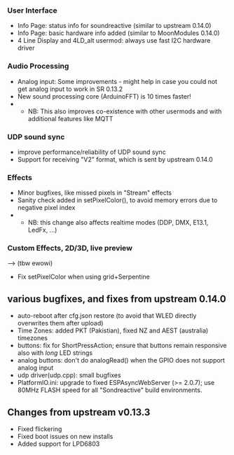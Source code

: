 ### User Interface
* Info Page: status info for soundreactive (similar to upstream 0.14.0)
* Info Page: basic hardware info added (similar to MoonModules 0.14.0)
* 4 Line Display and 4LD_alt usermod: always use fast I2C hardware driver


### Audio Processing
* Analog input: Some improvements - might help in case you could not get analog input to work in SR 0.13.2
* New sound processing core (ArduinoFFT) is 10 times faster!
* * NB: This also improves co-existence with other usermods and with additional features like MQTT


### UDP sound sync
* improve performance/reliability of UDP sound sync
* Support for receiving "V2" format, which is sent by upstream 0.14.0 


### Effects
* Minor bugfixes, like missed pixels in "Stream" effects
* Sanity check added in setPixelColor(), to avoid memory errors due to negative pixel index
* * NB: this change also affects realtime modes (DDP, DMX, E13.1, LedFx, ...)


### Custom Effects, 2D/3D, live preview

--> (tbw ewowi)

* Fix setPixelColor when using grid+Serpentine


## various bugfixes, and fixes from upstream 0.14.0
* auto-reboot after cfg.json restore (to avoid that WLED directly overwrites them after upload)
* Time Zones: added PKT (Pakistian), fixed NZ and AEST (australia) timezones
* buttons: fix for ShortPressAction; ensure that buttons remain responsive also with _long_ LED strings
* analog buttons: don't do analogRead() when the GPIO does not support analog input
* udp driver(udp.cpp): small bugfixes
* PlatformIO.ini: upgrade to fixed ESPAsyncWebServer (>= 2.0.7); use 80MHz FLASH speed for all "Sondreactive" build environments.


## Changes from upstream v0.13.3
* Fixed flickering
* Fixed boot issues on new installs
* Added support for LPD6803
